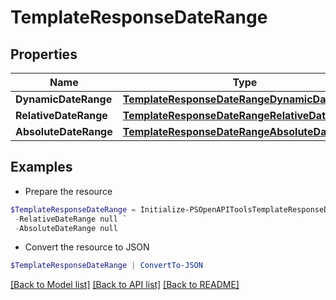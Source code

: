 # TemplateResponseDateRange
## Properties

Name | Type | Description | Notes
------------ | ------------- | ------------- | -------------
**DynamicDateRange** | [**TemplateResponseDateRangeDynamicDateRange**](TemplateResponseDateRangeDynamicDateRange.md) |  | [optional] 
**RelativeDateRange** | [**TemplateResponseDateRangeRelativeDateRange**](TemplateResponseDateRangeRelativeDateRange.md) |  | [optional] 
**AbsoluteDateRange** | [**TemplateResponseDateRangeAbsoluteDateRange**](TemplateResponseDateRangeAbsoluteDateRange.md) |  | [optional] 

## Examples

- Prepare the resource
```powershell
$TemplateResponseDateRange = Initialize-PSOpenAPIToolsTemplateResponseDateRange  -DynamicDateRange null `
 -RelativeDateRange null `
 -AbsoluteDateRange null
```

- Convert the resource to JSON
```powershell
$TemplateResponseDateRange | ConvertTo-JSON
```

[[Back to Model list]](../README.md#documentation-for-models) [[Back to API list]](../README.md#documentation-for-api-endpoints) [[Back to README]](../README.md)

